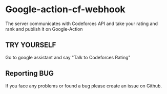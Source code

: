 # Google-action-cf-webhook

The server communicates with Codeforces API and take your rating and rank and publish it on Google-Action

## TRY YOURSELF

Go to google assistant and say "Talk to Codeforces Rating"

## Reporting BUG

If you face any problems or found a bug please create an issue on Github.